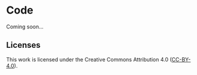 # Code

Coming soon...

## Licenses

This work is licensed under the Creative Commons Attribution 4.0 ([CC-BY-4.0](https://creativecommons.org/licenses/by/4.0/)). 





